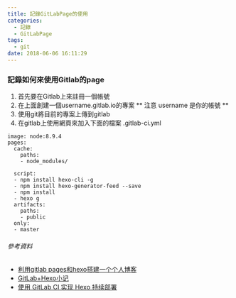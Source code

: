 ```yaml
---
title: 記錄GitLabPage的使用
categories:
  - 記錄
  - GitLabPage
tags:
  - git
date: 2018-06-06 16:11:29
---
```

### 記錄如何來使用Gitlab的page
 1. 首先要在Gitlab上來註冊一個帳號
 2. 在上面創建一個username.gitlab.io的專案
     ** 注意 username 是你的帳號 **
 3. 使用git將目前的專案上傳到gitlab
 4. 在gitlab上使用網頁來加入下面的檔案 .gitlab-ci.yml
```
image: node:8.9.4
pages:
  cache:
    paths:
    - node_modules/

  script:
  - npm install hexo-cli -g
  - npm install hexo-generator-feed --save
  - npm install
  - hexo g
  artifacts:
    paths:
    - public
  only:
  - master
```
 

###### 參考資料
 * [利用gitlab pages和hexo搭建一个个人博客](https://blog.csdn.net/winter_evening/article/details/72353953)
 * [GitLab+Hexo小记](http://www.ombres.me/2017/12/14/gitlab-hexo/)
 * [使用 GitLab CI 实现 Hexo 持续部署](https://blog.nfz.moe/archives/hexo-auto-deploy-with-gitlab-ci.html)